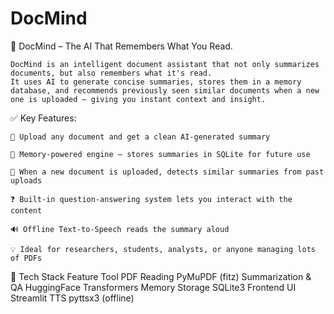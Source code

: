 # DocMind
🧠 DocMind – The AI That Remembers What You Read.

    DocMind is an intelligent document assistant that not only summarizes documents, but also remembers what it's read.
    It uses AI to generate concise summaries, stores them in a memory database, and recommends previously seen similar documents when a new one is uploaded — giving you instant context and insight.

✅ Key Features:

    📄 Upload any document and get a clean AI-generated summary

    🧠 Memory-powered engine — stores summaries in SQLite for future use

    🧭 When a new document is uploaded, detects similar summaries from past uploads

    ❓ Built-in question-answering system lets you interact with the content

    🔊 Offline Text-to-Speech reads the summary aloud

    💡 Ideal for researchers, students, analysts, or anyone managing lots of PDFs

🔧 Tech Stack
Feature	Tool
PDF Reading	PyMuPDF (fitz)
Summarization & QA	HuggingFace Transformers
Memory Storage	SQLite3
Frontend UI	Streamlit
TTS	pyttsx3 (offline)
